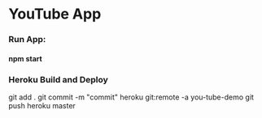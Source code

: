 # YouTube App

### Run App:
#### npm start

### Heroku Build and Deploy
git add . 
git commit -m "commit"
heroku git:remote -a you-tube-demo
git push heroku master 